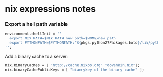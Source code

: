 # nix expressions notes


### Export a hell path variable

```nix
environment.shellInit = ''
  export NIX_PATH=$NIX_PATH:new_path=$HOME/new_path
  export PYTHONPATH=$PYTHONPATH:"${pkgs.python27Packages.boto}/lib/python2.7/site-packages/"
'';
```
Add a binary cache to a server: 
```nix
nix.binaryCaches = [ "http://cache.nixos.org" "dovahkin.nix"];
nix.binaryCachePublicKeys = [ "bianrykey of the binary cache" ];
```


